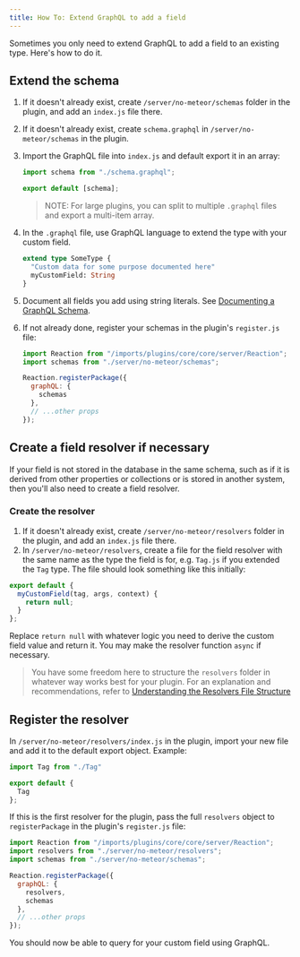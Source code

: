 ```yaml
---
title: How To: Extend GraphQL to add a field
---
```


Sometimes you only need to extend GraphQL to add a field to an existing type. Here's how to do it.

## Extend the schema

1. If it doesn't already exist, create `/server/no-meteor/schemas` folder in the plugin, and add an `index.js` file there.
1. If it doesn't already exist, create `schema.graphql` in `/server/no-meteor/schemas` in the plugin.
1. Import the GraphQL file into `index.js` and default export it in an array:

    ```js
    import schema from "./schema.graphql";

    export default [schema];
    ```

    > NOTE: For large plugins, you can split to multiple `.graphql` files and export a multi-item array.

1. In the `.graphql` file, use GraphQL language to extend the type with your custom field.

    ```graphql
    extend type SomeType {
      "Custom data for some purpose documented here"
      myCustomField: String
    }
    ```

1. Document all fields you add using string literals. See [Documenting a GraphQL Schema](./graphql-developing#documenting-a-graphql-schema).
1. If not already done, register your schemas in the plugin's `register.js` file:

    ```js
    import Reaction from "/imports/plugins/core/core/server/Reaction";
    import schemas from "./server/no-meteor/schemas";

    Reaction.registerPackage({
      graphQL: {
        schemas
      },
      // ...other props
    });
    ```

## Create a field resolver if necessary

If your field is not stored in the database in the same schema, such as if it is derived from other properties or collections or is stored in another system, then you'll also need to create a field resolver.

### Create the resolver

1. If it doesn't already exist, create `/server/no-meteor/resolvers` folder in the plugin, and add an `index.js` file there.
3. In `/server/no-meteor/resolvers`, create a file for the field resolver with the same name as the type the field is for, e.g. `Tag.js` if you extended the `Tag` type. The file should look something like this initially:

```js
export default {
  myCustomField(tag, args, context) {
    return null;
  }
};
```

Replace `return null` with whatever logic you need to derive the custom field value and return it. You may make the resolver function `async` if necessary.

> You have some freedom here to structure the `resolvers` folder in whatever way works best for your plugin. For an explanation and recommendations, refer to [Understanding the Resolvers File Structure](./graphql-resolvers-file-structure.md)

## Register the resolver

In `/server/no-meteor/resolvers/index.js` in the plugin, import your new file and add it to the default export object. Example:

```js
import Tag from "./Tag"

export default {
  Tag
};
```

If this is the first resolver for the plugin, pass the full `resolvers` object to `registerPackage` in the plugin's `register.js` file:

```js
import Reaction from "/imports/plugins/core/core/server/Reaction";
import resolvers from "./server/no-meteor/resolvers";
import schemas from "./server/no-meteor/schemas";

Reaction.registerPackage({
  graphQL: {
    resolvers,
    schemas
  },
  // ...other props
});
```

You should now be able to query for your custom field using GraphQL.
